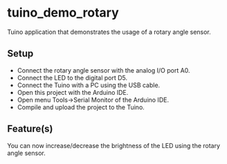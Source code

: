 # tuino_demo_rotary
Tuino application that demonstrates the usage of a rotary angle sensor.

## Setup
* Connect the rotary angle sensor with the analog I/O port A0.
* Connect the LED to the digital port D5.
* Connect the Tuino with a PC using the USB cable.
* Open this project with the Arduino IDE.
* Open menu Tools->Serial Monitor of the Arduino IDE.
* Compile and upload the project to the Tuino.

## Feature(s)
You can now increase/decrease the brightness of the LED using the rotary angle sensor.
